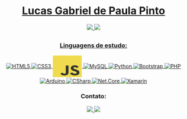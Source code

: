 <div align="center">

  <a href="https://github.com/lucasgabriel2806">
  
  # Lucas Gabriel de Paula Pinto
  
  <img height="180em" src="https://github-readme-stats.vercel.app/api?username=lucasgabriel2806&show_icons=true&theme=tokyonight&include_all_commits=false&count_private=true&text_color=FFFFFF&title_color=ffffff"/>
  
  <img height="180em" src="https://github-readme-stats.vercel.app/api/top-langs/?username=lucasgabriel2806&layout=compact&langs_count=7&theme=tokyonight&text_color=FFFFFF&title_color=ffffff"/>
  
  </a>
  
  ##
  
  <a href="https://github.com/lucasgabriel2806">

### Linguagens de estudo:

<img align="center" alt="HTML5" height="60" width="80" src="https://cdn.jsdelivr.net/gh/devicons/devicon/icons/html5/html5-plain.svg"/>
<img align="center" alt="CSS3" height="60" width="80" src="https://cdn.jsdelivr.net/gh/devicons/devicon/icons/css3/css3-plain.svg"/>
<img align="center" alt="JS" height="60" width="80" src="https://github.com/devicons/devicon/blob/master/icons/javascript/javascript-original.svg"/>
<img align="center" alt="MySQL" height="60" width="80" src="https://cdn.jsdelivr.net/gh/devicons/devicon/icons/mysql/mysql-original.svg"/>
<img align="center" alt="Python" height="60" width="80" src="https://cdn.jsdelivr.net/gh/devicons/devicon/icons/python/python-original-wordmark.svg" />
<img align="center" alt="Bootstrap" height="60" width="80" src="https://cdn.jsdelivr.net/gh/devicons/devicon/icons/bootstrap/bootstrap-plain.svg"/>
<img align="center" alt="PHP" height="60" width="80" src="https://cdn.jsdelivr.net/gh/devicons/devicon/icons/php/php-plain.svg"/>
<img align="center" alt="Arduino" height="60" width="80" src="https://cdn.jsdelivr.net/gh/devicons/devicon/icons/arduino/arduino-original.svg"/>
<img align="center" alt="CSharp" height="60" width="80" src="https://cdn.jsdelivr.net/gh/devicons/devicon/icons/csharp/csharp-plain.svg"/>
<img align="center" alt="Net.Core" height="60" width="80" src="https://cdn.jsdelivr.net/gh/devicons/devicon/icons/dotnetcore/dotnetcore-original.svg"/>
<img align="center" alt="Xamarin" height="60" width="80" src="https://cdn.jsdelivr.net/gh/devicons/devicon/icons/xamarin/xamarin-original.svg"/>

</a>

### Contato:

<a href="https://wa.me/5514991776338"> <img src="https://img.shields.io/badge/WhatsApp-25D366?style=for-the-badge&logo=whatsapp&logoColor=white"/> </a>
<a href="mailto:lucas.gabriellgpp@gmail.com"> <img src="https://img.shields.io/badge/Gmail-D14836?style=for-the-badge&logo=gmail&logoColor=white"/> </a>

  
</div>


<!--
**LucasLgpp-06/LucasLgpp-06** is a ✨ _special_ ✨ repository because its `README.md` (this file) appears on your GitHub profile.

Here are some ideas to get you started:

- 🔭 I’m currently working on ...
- 🌱 I’m currently learning ...
- 👯 I’m looking to collaborate on ...
- 🤔 I’m looking for help with ...
- 💬 Ask me about ...
- 📫 How to reach me: ...
- 😄 Pronouns: ...
- ⚡ Fun fact: ...

https://emojipedia.org/search/?q=bag(emojis)
https://docs.pipz.com/central-de-ajuda/learning-center/guia-basico-de-markdown#open(guia md)
https://github.com/anuraghazra/github-readme-stats(github stats)
https://dev.to/envoy_/150-badges-for-github-pnk(Site de Badges 1)
shields.io(Site de Badges 2)
-->
